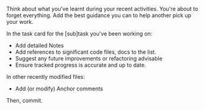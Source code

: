 Think about what you've learnt during your recent activities. 
You're about to forget everything. Add the best guidance you can to help another pick up your work.

In the task card for the [sub]task you've been working on:
- Add detailed Notes
- Add references to significant code files, docs to the list. 
- Suggest any future improvements or refactoring advisable
- Ensure tracked progress is accurate and up to date.

In other recently modified files:
- Add (or modify) Anchor comments

Then, commit.